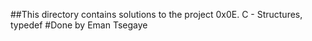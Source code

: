 ##This directory contains solutions to the project 0x0E. C - Structures, typedef
#Done by Eman Tsegaye
